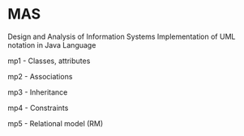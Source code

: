 # MAS
Design and Analysis of Information Systems
Implementation of UML notation in Java Language

mp1 - Classes, attributes

mp2 - Associations

mp3 - Inheritance

mp4 - Constraints

mp5 - Relational model (RM)
